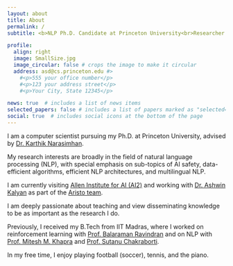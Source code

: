 ```yaml
---
layout: about
title: About
permalink: /
subtitle: <b>NLP Ph.D. Candidate at Princeton University<br>Researcher at Allen Institute for AI (AI2)</b>

profile:
  align: right
  image: SmallSize.jpg
  image_circular: false # crops the image to make it circular
  address: asd@cs.princeton.edu #>
    #<p>555 your office number</p>
    #<p>123 your address street</p>
    #<p>Your City, State 12345</p>

news: true  # includes a list of news items
selected_papers: false # includes a list of papers marked as "selected={true}"
social: true  # includes social icons at the bottom of the page
---
```


I am a computer scientist pursuing my Ph.D. at Princeton University, advised by <a href='https://www.cs.princeton.edu/~karthikn/'>Dr. Karthik Narasimhan</a>.
<!-- My research interests are broadly in the field of natural language processing (NLP), with special emphasis on sub-topics of AI safety, evaluation of large LMs, data-efficient algorithms, efficient NLP architectures, and multilingual NLP. -->
My research interests are broadly in the field of natural language processing (NLP), with special emphasis on sub-topics of AI safety, data-efficient algorithms, efficient NLP architectures, and multilingual NLP.

I am currently visiting <a href='https://allenai.org'>Allen Institute for AI (AI2)</a> and working with <a href='http://ashwinkalyan.com'>Dr. Ashwin Kalyan</a> as part of the <a href="https://allenai.org/aristo">Aristo team</a>.

I am deeply passionate about teaching and view disseminating knowledge to be as important as the research I do.

Previously, I received my B.Tech from IIT Madras, where I worked on reinforcement learning with <a href='http://www.cse.iitm.ac.in/~miteshk/'>Prof. Balaraman Ravindran</a> and on NLP with <a href='http://ashwinkalyan.com'>Prof. Mitesh M. Khapra</a> and <a href='http://www.cse.iitm.ac.in/~sutanuc/'>Prof. Sutanu Chakraborti</a>.

In my free time, I enjoy playing football (soccer), tennis, and the piano.

<!-- Write your biography here. Tell the world about yourself. Link to your favorite [subreddit](http://reddit.com). You can put a picture in, too. The code is already in, just name your picture `prof_pic.jpg` and put it in the `img/` folder.

Put your address / P.O. box / other info right below your picture. You can also disable any these elements by editing `profile` property of the YAML header of your `_pages/about.md`. Edit `_bibliography/papers.bib` and Jekyll will render your [publications page](/al-folio/publications/) automatically.

Link to your social media connections, too. This theme is set up to use [Font Awesome icons](http://fortawesome.github.io/Font-Awesome/) and [Academicons](https://jpswalsh.github.io/academicons/), like the ones below. Add your Facebook, Twitter, LinkedIn, Google Scholar, or just disable all of them. -->